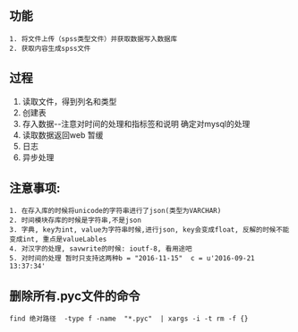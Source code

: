 

## 功能
```
1. 将文件上传（spss类型文件）并获取数据写入数据库
2. 获取内容生成spss文件
```

## 过程
1. 读取文件，得到列名和类型
2. 创建表
3. 存入数据--注意对时间的处理和指标签和说明 确定对mysql的处理
4. 读取数据返回web  暂缓
5. 日志
6. 异步处理


## 注意事项:
    1. 在存入库的时候将unicode的字符串进行了json(类型为VARCHAR)
    2. 时间模块存库的时候是字符串,不是json
    3. 字典, key为int, value为字符串时候,进行json, key会变成float, 反解的时候不能变成int, 重点是valueLables
    4. 对汉字的处理, savwrite的时候: ioutf-8, 看用途吧
    5. 对时间的处理 暂时只支持这两种b = "2016-11-15"  c = u'2016-09-21 13:37:34'


## 删除所有.pyc文件的命令
```find 绝对路径  -type f -name  "*.pyc"  | xargs -i -t rm -f {}```